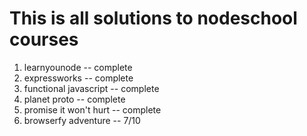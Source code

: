 # This is all solutions to nodeschool courses

1. learnyounode -- complete
2. expressworks -- complete
3. functional javascript -- complete
4. planet proto -- complete
5. promise it won't hurt -- complete
6. browserfy adventure -- 7/10
